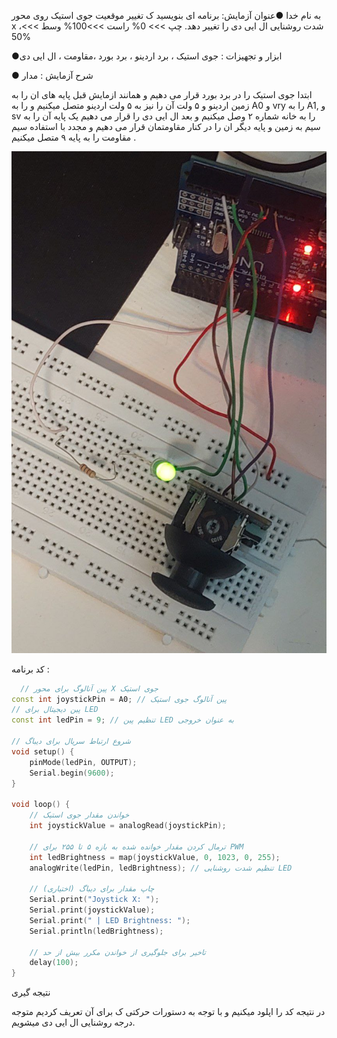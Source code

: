 به نام خدا 
●عنوان آزمایش: 
برنامه ای بنویسید ک تغییر موقعیت جوی استیک روی محور x ،شدت روشنایی ال ایی دی را تغییر دهد.
چپ >>> 0% 
راست >>>100%
وسط >>> 50%
 
●ابزار و تجهیزات : 
جوی استیک ، برد اردینو ، برد بورد ،مقاومت ، ال ایی دی 

● شرح آزمایش  : 
مدار

ابتدا جوی استیک را در برد بورد قرار می دهیم و همانند ازمایش قبل پایه های ان را به زمین اردینو 
و ۵ ولت آن را نیز به ۵ ولت اردینو متصل میکنیم و  را به A0 و vry  را به A1,  و sv را به خانه شماره ۲ وصل میکنیم
و بعد ال ایی دی را قرار می دهیم یک پایه آن را به سیم به زمین  و پایه دیگر ان را در کنار مقاومتمان قرار می دهیم و مجدد با استفاده سیم  مقاومت را به پایه ۹ متصل میکنیم .

![code](./photo_2024-12-01_12-52-20.jpg)   

کد برنامه :

```cpp
  // پین آنالوگ برای محور X جوی استیک
const int joystickPin = A0; // پین آنالوگ جوی استیک
// پین دیجیتال برای LED
const int ledPin = 9; // تنظیم پین LED به عنوان خروجی

// شروع ارتباط سریال برای دیباگ
void setup() {
    pinMode(ledPin, OUTPUT);
    Serial.begin(9600);
}

void loop() {
    // خواندن مقدار جوی استیک
    int joystickValue = analogRead(joystickPin);

    // ترمال کردن مقدار خوانده شده به بازه ۵ تا ۲۵۵ برای PWM
    int ledBrightness = map(joystickValue, 0, 1023, 0, 255);
    analogWrite(ledPin, ledBrightness); // تنظیم شدت روشنایی LED

    // چاپ مقدار برای دیباگ (اختیاری)
    Serial.print("Joystick X: ");
    Serial.print(joystickValue);
    Serial.print(" | LED Brightness: ");
    Serial.println(ledBrightness);

    // تاخیر برای جلوگیری از خواندن مکرر بیش از حد
    delay(100);
}
```
نتیجه گیری 

در نتیجه کد را اپلود میکنیم و با توجه به دستورات حرکتی ک برای آن تعریف کردیم متوجه درجه روشنایی ال ایی دی میشویم.